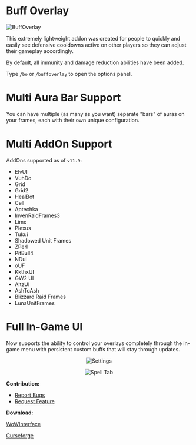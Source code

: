 # **Buff Overlay**

<img src="https://i.imgur.com/WQXxJ7Y.png" alt="BuffOverlay" />

This extremely lightweight addon was created for people to quickly and easily see defensive cooldowns active on other players so they can adjust their gameplay accordingly.


By default, all immunity and damage reduction abilities have been added.


Type `/bo` or `/buffoverlay` to open the options panel.

# **Multi Aura Bar Support**

You can have multiple (as many as you want) separate "bars" of auras on your frames, each with their own unique configuration.

# **Multi AddOn Support**

AddOns supported as of `v11.9`:

- ElvUI
- VuhDo
- Grid
- Grid2
- HealBot
- Cell
- Aptechka
- InvenRaidFrames3
- Lime
- Plexus
- Tukui
- Shadowed Unit Frames
- ZPerl
- PitBull4
- NDui
- oUF
- KkthxUI
- GW2 UI
- AltzUI
- AshToAsh
- Blizzard Raid Frames
- LunaUnitFrames

# **Full In-Game UI**

Now supports the ability to control your overlays completely through the in-game menu with persistent custom buffs that will stay through updates.


<p align="center">
    <img src="https://i.imgur.com/jetenQY.png" alt="Settings" />
</p>

<p align="center">
    <img src="https://i.imgur.com/CHwfXzJ.png" alt="Spell Tab" />
</p>


**Contribution:**

- [Report Bugs](https://github.com/clicketz/buff-overlay/issues/new/choose)
- [Request Feature](https://github.com/clicketz/buff-overlay/issues/new/choose)

**Download:**

[WoWInterface](https://www.wowinterface.com/downloads/info24683-BuffOverlay.html)

[Curseforge](https://www.curseforge.com/wow/addons/buff-overlay)
